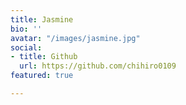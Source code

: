 ```yaml
---
title: Jasmine
bio: ''
avatar: "/images/jasmine.jpg"
social:
- title: Github
  url: https://github.com/chihiro0109
featured: true

---
```

